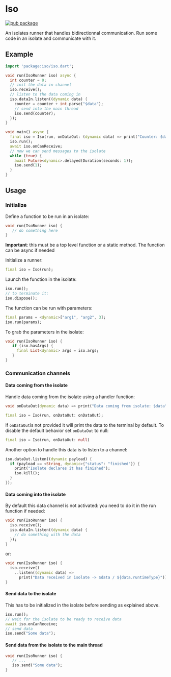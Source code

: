 # Iso

[![pub package](https://img.shields.io/pub/v/iso.svg)](https://pub.dartlang.org/packages/iso)

An isolates runner that handles bidirectionnal communication. Run some code in an isolate and communicate with it.

## Example

   ```dart
   import 'package:iso/iso.dart';

   void run(IsoRunner iso) async {
     int counter = 0;
     // init the data in channel
     iso.receive();
     // listen to the data coming in
     iso.dataIn.listen((dynamic data) {
       counter = counter + int.parse("$data");
       // send into the main thread
       iso.send(counter);
     });
   }

   void main() async {
     final iso = Iso(run, onDataOut: (dynamic data) => print("Counter: $data"));
     iso.run();
     await iso.onCanReceive;
     // now we can send messages to the isolate
     while (true) {
       await Future<dynamic>.delayed(Duration(seconds: 1));
       iso.send(1);
     }
   }
   ```

## Usage

### Initialize

Define a function to be run in an isolate:

   ```dart
   void run(IsoRunner iso) {
      // do something here
   }
   ```

**Important**: this must be a top level function or a static method. The
function can be async if needed

Initialize a runner:

   ```dart
   final iso = Iso(run);
   ```

Launch the function in the isolate:

   ```dart
   iso.run();
   // to terminate it:
   iso.dispose();
   ```

The function can be run with parameters:

   ```dart
   final params = <dynamic>["arg1", "arg2", 3];
   iso.run(params);
   ```

To grab the parameters in the isolate:

   ```dart
   void run(IsoRunner iso) {
      if (iso.hasArgs) {
        final List<dynamic> args = iso.args;
      }
   }
   ```

### Communication channels

#### Data coming from the isolate

Handle data coming from the isolate using a handler function:

   ```dart
   void onDataOut(dynamic data) => print("Data coming from isolate: $data");

   final iso = Iso(run, onDataOut: onDataOut);
   ```

If `onDataOut`is not provided it will print the data to the terminal by default. To disable the default behavior set `onDataOut` to null:

   ```dart
   final iso = Iso(run, onDataOut: null)
   ```

Another option to handle this data is to listen to a channel:

   ```dart
   iso.dataOut.listen((dynamic payload) {
     if (payload == <String, dynamic>{"status": "finished"}) {
       print("Isolate declares it has finished");
       iso.kill();
     }
   });
   ```

#### Data coming into the isolate

By default this data channel is not activated: you need to do it in the run function if needed:

   ```dart
   void run(IsoRunner iso) {
     iso.receive();
     iso.dataIn.listen((dynamic data) {
       // do something with the data
     });
   }
   ```

or:

   ```dart
   void run(IsoRunner iso) {
     iso.receive()
       ..listen((dynamic data) =>
         print("Data received in isolate -> $data / ${data.runtimeType}"));
   }
   ```

#### Send data to the isolate

This has to be initialized in the isolate before sending as explained above.

   ```dart
   iso.run();
   // wait for the isolate to be ready to receive data
   await iso.onCanReceive;
   // send data
   iso.send("Some data");
   ```  

#### Send data from the isolate to the main thread

   ```dart
   void run(IsoRunner iso) {
      // ...
      iso.send("Some data");
   }
   ```
